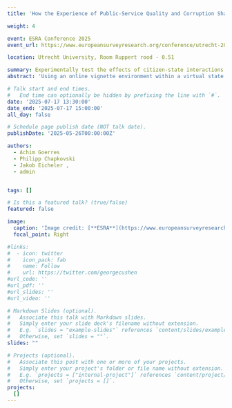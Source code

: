 ```yaml
---
title: 'How the Experience of Public-Service Quality and Corruption Shapes Political Solidarity and Trust: Experimental Evidence from a Novel Virtual-State Approach'

weight: 4

event: ESRA Conference 2025
event_url: https://www.europeansurveyresearch.org/conference/utrecht-2025/

location: Utrecht University, Room Ruppert rood - 0.51

summary: Experimentally test the effects of citizen-state interactions in a virtual state.
abstract: 'Using an online vignette environment within a virtual state we call Novaland, we examine how variations in public-service quality and corruption  affect political solidarity. Participants make positive, negative, or negative-and-corrupt public  service delivery experiences and engage in everyday activities, ensuring immersive and attentive participation. We test propositions grounded in a social contract model, showing that support for domain-specific public spending increases under poor service delivery, but support increases less when corruption  is present besides poor service delivery alone. This support seems not to translate into a demand for more general welfare spending. Political trust declines over time when quality is low, especially when corruption is present. These findings underscore the importance of equitable and efficient public services in maintaining both political solidarity and trust. As public service quality declines in many European states, our study suggests that unmet public expectations risk eroding  political solidarity in public domains and political trust.'

# Talk start and end times.
#   End time can optionally be hidden by prefixing the line with `#`.
date: '2025-07-17 13:30:00'
date_end: '2025-07-17 15:00:00'
all_day: false

# Schedule page publish date (NOT talk date).
publishDate: '2025-05-26T00:00:00Z'

authors:
  - Achim Goerres
  - Philipp Chapkovski
  - Jakob Eicheler ,
  - admin


tags: []

# Is this a featured talk? (true/false)
featured: false

image:
  caption: 'Image credit: [**ESRA**](https://www.europeansurveyresearch.org/)'
  focal_point: Right

#links:
#  - icon: twitter
#    icon_pack: fab
#    name: Follow
#    url: https://twitter.com/georgecushen
#url_code: ''
#url_pdf: ''
#url_slides: ''
#url_video: ''

# Markdown Slides (optional).
#   Associate this talk with Markdown slides.
#   Simply enter your slide deck's filename without extension.
#   E.g. `slides = "example-slides"` references `content/slides/example-slides.md`.
#   Otherwise, set `slides = ""`.
slides: ""

# Projects (optional).
#   Associate this post with one or more of your projects.
#   Simply enter your project's folder or file name without extension.
#   E.g. `projects = ["internal-project"]` references `content/project/deep-learning/index.md`.
#   Otherwise, set `projects = []`.
projects:
  []
---
```


